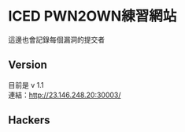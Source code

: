 # ICED PWN2OWN練習網站  
這邊也會記錄每個漏洞的提交者  
## Version  
目前是 v 1.1  
連結：http://23.146.248.20:30003/
## Hackers
